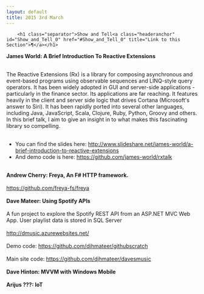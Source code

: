 ```yaml
---
layout: default
title: 2015 3rd March 
---
```


		<h1 class="separator">Show and Tell<a class="headeranchor" id="Show_and_Tell_0" href="#Show_and_Tell_0" title="Link to this Section">¶</a></h1>
<b>James World: A Brief Introduction To Reactive Extensions</b><br><br><div class="box">The Reactive Extensions (Rx) is a library for composing asynchronous and event-based programs using observable sequences and LINQ-style query operators. It has been widely adopted in GUI and server-side applications - particularly in the finance sector. Its applications are far reaching. It features heavily in the client and server side logic that drives Cortana (Microsoft's answer to Siri). It has been rapidly ported into several other languages, including Java, JavaScript, Scala, Clojure, Ruby, Python, Groovy and others. In this brief talk, I aim to give an insight in to what makes this fascinating library so compelling.</div><br><ul><li>You can find the slides here: <a class="externallink" href="http://www.slideshare.net/james-world/a-brief-introduction-to-reactive-extensions" title="http://www.slideshare.net/james-world/a-brief-introduction-to-reactive-extensions" target="_blank">http://www.slideshare.net/james-world/a-brief-introduction-to-reactive-extensions</a></li><li>And demo code is here: <a class="externallink" href="https://github.com/james-world/rxtalk" title="https://github.com/james-world/rxtalk" target="_blank">https://github.com/james-world/rxtalk</a><br></li></ul><br><b>Andrew Cherry: Freya, An F# HTTP framework.</b><br><br><a class="externallink" href="https://github.com/freya-fs/freya" title="https://github.com/freya-fs/freya" target="_blank">https://github.com/freya-fs/freya</a><br><br><b>Dave Mateer: Using Spotify APIs</b><br><br>A fun project to explore the Spotify REST API from an ASP.NET MVC Web App.  User playlist data is stored in SQL Server<br><br>
<a class="externallink" href="http://dmusic.azurewebsites.net/" title="http://dmusic.azurewebsites.net/" target="_blank">http://dmusic.azurewebsites.net/</a><br><br>Demo code:  <a class="externallink" href="https://github.com/djhmateer/githubscratch" title="https://github.com/djhmateer/githubscratch" target="_blank">https://github.com/djhmateer/githubscratch</a><br><br>Main site code: <a class="externallink" href="https://github.com/djhmateer/davesmusic" title="https://github.com/djhmateer/davesmusic" target="_blank">https://github.com/djhmateer/davesmusic</a><br><br><b>Dave Hinton: MVVM with Windows Mobile</b><br><br><b>Arijus ???: IoT</b>

	